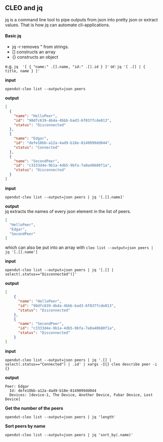 ## CLEO and jq

jq is a command line tool to pipe outputs from json into pretty json or extract values.
That is how jq can automate cli-applications.

#### Basic jq 
- jq -r removes " from strings.
- [] constructs an array
- {} constructs an object

e.g. `jq  '[ { "name:" .[].name, "id:" .[].id } ]'` or: `jq '[ .[] | { title, name } ]'`

**input**
```shell
opendut-cleo list --output=json peers
```

**output**

```json
[
  {
    "name": "HelloPeer",
    "id": "90dfc639-4b4a-4bbb-bad3-6f037fcde013",
    "status": "Disconnected"
  },
  {
    "name": "Edgar",
    "id": "defe10bb-a12a-4ad9-b18e-8149099dd044",
    "status": "Connected"
  },
  {
    "name": "SecondPeer",
    "id": "c3333d4e-9b1a-4db5-9bfa-7a0a40680f1a",
    "status": "Disconnected"
  }
]
```
**input**
```shell
opendut-cleo list --output=json peers | jq '[.[].name]'
```


**output**    
jq extracts the names of every json element in the list of peers.
```json
[
  "HelloPeer",
  "Edgar", 
  "SecondPeer" 
]
```
which can also be put into an array with `cleo list --output=json peers | jq '[.[].name']`

**input**
```shell
opendut-cleo list --output=json peers | jq '[.[] | select(.status=="Disconnected")]'
```

**output**    

```json
[
    {
      "name": "HelloPeer",
      "id": "90dfc639-4b4a-4bbb-bad3-6f037fcde013",
      "status": "Disconnected"
    },
    {
      "name": "SecondPeer",
      "id": "c3333d4e-9b1a-4db5-9bfa-7a0a40680f1a",
      "status": "Disconnected"
    }
]
```

**input**
```shell
opendut-cleo list --output=json peers | jq '.[] | select(.status=="Connected") | .id' | xargs -I{} cleo describe peer -i {}
```
**output**
```
Peer: Edgar
  Id: defe10bb-a12a-4ad9-b18e-8149099dd044
  Devices: [device-1, The Device, Another Device, Fubar Device, Lost Device]
```

**Get the number of the peers**
```shell
opendut-cleo list --output=json peers | jq 'length'
```

**Sort peers by name**
```shell
opendut-cleo list --output=json peers | jq 'sort_by(.name)'
```
